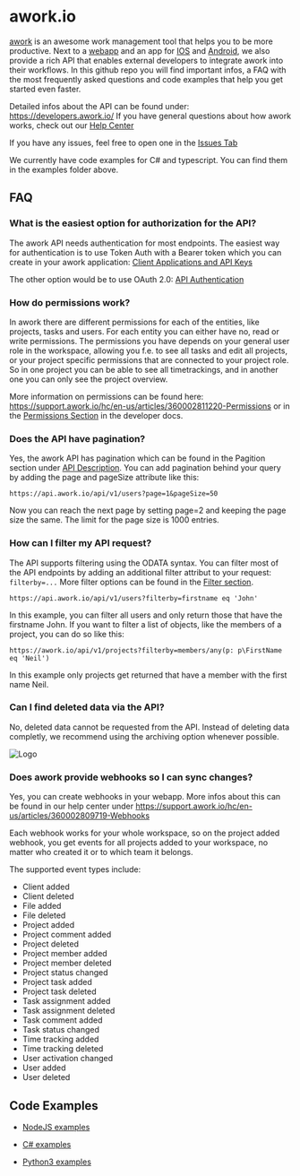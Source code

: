 # awork.io
[awork](https://www.awork.io/) is an awesome work management tool that helps you to be more productive. Next to a [webapp](https://app.awork.io/) and an app for [IOS](https://apps.apple.com/de/app/awork-organisiere-dein-team/id1466945183) and [Android](https://play.google.com/store/apps/details?id=io.awork&hl=gsw&gl=US), we also provide a rich API that enables external developers to integrate awork into their workflows.
In this github repo you will find important infos, a FAQ with the most frequently asked questions and code examples that help you get started even faster.

Detailed infos about the API can be found under: https://developers.awork.io/
If you have general questions about how awork works, check out our [Help Center](https://support.awork.io/hc/en-us)

If you have any issues, feel free to open one in the [Issues Tab](https://github.com/awork-io/awork/issues)

We currently have code examples for C# and typescript. You can find them in the examples folder above.

## FAQ

### What is the easiest option for authorization for the API?
The awork API needs authentication for most endpoints. The easiest way for authentication is to use Token Auth with a Bearer token which you can create in your awork application: [Client Applications and API Keys](https://support.awork.io/hc/en-us/articles/360002815960-Client-Applications-and-API-Keys)

The other option would be to use OAuth 2.0: [API Authentication](https://developers.awork.io/#authentication)

### How do permissions work?
In awork there are different permissions for each of the entities, like projects, tasks and users. For each entity you can either have no, read or write permissions. The permissions you have depends on your general user role in the workspace, allowing you f.e. to see all tasks and edit all projects, or your project specific permissions that are connected to your project role. So in one project you can be able to see all timetrackings, and in another one you can only see the project overview.

More information on permissions can be found here: https://support.awork.io/hc/en-us/articles/360002811220-Permissions or in the [Permissions Section](https://developers.awork.io/#permissionsconcept) in the developer docs.

### Does the API have pagination?
Yes, the awork API has pagination which can be found in the Pagition section under [API Description](https://developers.awork.io/#api-description). You can add pagination behind your query by adding the page and pageSize attribute like this:
```
https://api.awork.io/api/v1/users?page=1&pageSize=50
```
Now you can reach the next page by setting page=2 and keeping the page size the same. The limit for the page size is 1000 entries.

### How can I filter my API request?
The API supports filtering using the ODATA syntax. You can filter most of the API endpoints by adding an additional filter attribut to your request: ```filterby=...```
More filter options can be found in the [Filter section](https://developers.awork.io/#api-description).
```
https://api.awork.io/api/v1/users?filterby=firstname eq 'John'
```
In this example, you can filter all users and only return those that have the firstname John.
If you want to filter a list of objects, like the members of a project, you can do so like this:
```
https://awork.io/api/v1/projects?filterby=members/any(p: p\FirstName eq 'Neil')
```
In this example only projects get returned that have a member with the first name Neil.

### Can I find deleted data via the API?
No, deleted data cannot be requested from the API. Instead of deleting data completly, we recommend using the archiving option whenever possible.

![Logo](https://www.awork.io/wp-content/uploads/2019/01/aworkLogoB-1.svg)

### Does awork provide webhooks so I can sync changes?
Yes, you can create webhooks in your webapp. More infos about this can be found in our help center under https://support.awork.io/hc/en-us/articles/360002809719-Webhooks

Each webhook works for your whole workspace, so on the project added webhook, you get events for all projects added to your workspace, no matter who created it or to which team it belongs.

The supported event types include:
- Client added
- Client deleted
- File added
- File deleted
- Project added
- Project comment added
- Project deleted
- Project member added
- Project member deleted
- Project status changed
- Project task added
- Project task deleted
- Task assignment added
- Task assignment deleted
- Task comment added
- Task status changed
- Time tracking added
- Time tracking deleted
- User activation changed
- User added
- User deleted

## Code Examples

- [NodeJS examples](./examples/nodejs)

- [C# examples](./examples/csharp)

- [Python3 examples](./examples/python)